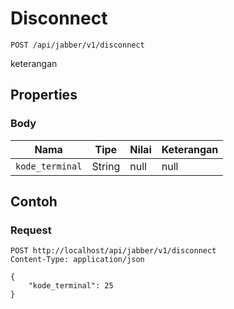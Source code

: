 # Disconnect
```http
POST /api/jabber/v1/disconnect
```
keterangan
## Properties
### Body
Nama | Tipe | Nilai | Keterangan
--- | --- | --- | ---
<code>kode_terminal</code> | String | null | null
## Contoh
### Request
```http
POST http://localhost/api/jabber/v1/disconnect
Content-Type: application/json

{
    "kode_terminal": 25
}


```
